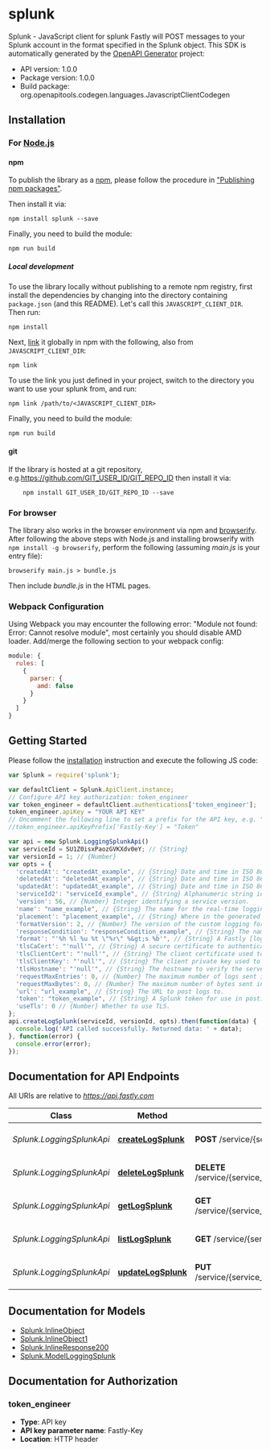 # splunk

Splunk - JavaScript client for splunk
Fastly will POST messages to your Splunk account in the format specified in the Splunk object.
This SDK is automatically generated by the [OpenAPI Generator](https://openapi-generator.tech) project:

- API version: 1.0.0
- Package version: 1.0.0
- Build package: org.openapitools.codegen.languages.JavascriptClientCodegen

## Installation

### For [Node.js](https://nodejs.org/)

#### npm

To publish the library as a [npm](https://www.npmjs.com/), please follow the procedure in ["Publishing npm packages"](https://docs.npmjs.com/getting-started/publishing-npm-packages).

Then install it via:

```shell
npm install splunk --save
```

Finally, you need to build the module:

```shell
npm run build
```

##### Local development

To use the library locally without publishing to a remote npm registry, first install the dependencies by changing into the directory containing `package.json` (and this README). Let's call this `JAVASCRIPT_CLIENT_DIR`. Then run:

```shell
npm install
```

Next, [link](https://docs.npmjs.com/cli/link) it globally in npm with the following, also from `JAVASCRIPT_CLIENT_DIR`:

```shell
npm link
```

To use the link you just defined in your project, switch to the directory you want to use your splunk from, and run:

```shell
npm link /path/to/<JAVASCRIPT_CLIENT_DIR>
```

Finally, you need to build the module:

```shell
npm run build
```

#### git

If the library is hosted at a git repository, e.g.https://github.com/GIT_USER_ID/GIT_REPO_ID
then install it via:

```shell
    npm install GIT_USER_ID/GIT_REPO_ID --save
```

### For browser

The library also works in the browser environment via npm and [browserify](http://browserify.org/). After following
the above steps with Node.js and installing browserify with `npm install -g browserify`,
perform the following (assuming *main.js* is your entry file):

```shell
browserify main.js > bundle.js
```

Then include *bundle.js* in the HTML pages.

### Webpack Configuration

Using Webpack you may encounter the following error: "Module not found: Error:
Cannot resolve module", most certainly you should disable AMD loader. Add/merge
the following section to your webpack config:

```javascript
module: {
  rules: [
    {
      parser: {
        amd: false
      }
    }
  ]
}
```

## Getting Started

Please follow the [installation](#installation) instruction and execute the following JS code:

```javascript
var Splunk = require('splunk');

var defaultClient = Splunk.ApiClient.instance;
// Configure API key authorization: token_engineer
var token_engineer = defaultClient.authentications['token_engineer'];
token_engineer.apiKey = "YOUR API KEY"
// Uncomment the following line to set a prefix for the API key, e.g. "Token" (defaults to null)
//token_engineer.apiKeyPrefix['Fastly-Key'] = "Token"

var api = new Splunk.LoggingSplunkApi()
var serviceId = SU1Z0isxPaozGVKXdv0eY; // {String} 
var versionId = 1; // {Number} 
var opts = {
  'createdAt': "createdAt_example", // {String} Date and time in ISO 8601 format.
  'deletedAt': "deletedAt_example", // {String} Date and time in ISO 8601 format.
  'updatedAt': "updatedAt_example", // {String} Date and time in ISO 8601 format.
  'serviceId2': "serviceId_example", // {String} Alphanumeric string identifying the service.
  'version': 56, // {Number} Integer identifying a service version.
  'name': "name_example", // {String} The name for the real-time logging configuration.
  'placement': "placement_example", // {String} Where in the generated VCL the logging call should be placed. If not set, endpoints with `format_version` of 2 are placed in `vcl_log` and those with `format_version` of 1 are placed in `vcl_deliver`. 
  'formatVersion': 2, // {Number} The version of the custom logging format used for the configured endpoint. The logging call gets placed by default in `vcl_log` if `format_version` is set to `2` and in `vcl_deliver` if `format_version` is set to `1`.  
  'responseCondition': "responseCondition_example", // {String} The name of an existing condition in the configured endpoint, or leave blank to always execute.
  'format': "'%h %l %u %t \"%r\" %&gt;s %b'", // {String} A Fastly [log format string](https://docs.fastly.com/en/guides/custom-log-formats).
  'tlsCaCert': "'null'", // {String} A secure certificate to authenticate a server with. Must be in PEM format.
  'tlsClientCert': "'null'", // {String} The client certificate used to make authenticated requests. Must be in PEM format.
  'tlsClientKey': "'null'", // {String} The client private key used to make authenticated requests. Must be in PEM format.
  'tlsHostname': "'null'", // {String} The hostname to verify the server's certificate. This should be one of the Subject Alternative Name (SAN) fields for the certificate. Common Names (CN) are not supported.
  'requestMaxEntries': 0, // {Number} The maximum number of logs sent in one request. Defaults `0` for unbounded.
  'requestMaxBytes': 0, // {Number} The maximum number of bytes sent in one request. Defaults `0` for unbounded.
  'url': "url_example", // {String} The URL to post logs to.
  'token': "token_example", // {String} A Splunk token for use in posting logs over HTTP to your collector.
  'useTls': 0 // {Number} Whether to use TLS.
};
api.createLogSplunk(serviceId, versionId, opts).then(function(data) {
  console.log('API called successfully. Returned data: ' + data);
}, function(error) {
  console.error(error);
});


```

## Documentation for API Endpoints

All URIs are relative to *https://api.fastly.com*

Class | Method | HTTP request | Description
------------ | ------------- | ------------- | -------------
*Splunk.LoggingSplunkApi* | [**createLogSplunk**](docs/LoggingSplunkApi.md#createLogSplunk) | **POST** /service/{service_id}/version/{version_id}/logging/splunk | Create a Splunk log endpoint
*Splunk.LoggingSplunkApi* | [**deleteLogSplunk**](docs/LoggingSplunkApi.md#deleteLogSplunk) | **DELETE** /service/{service_id}/version/{version_id}/logging/splunk/{logging_splunk_name} | Delete a Splunk log endpoint
*Splunk.LoggingSplunkApi* | [**getLogSplunk**](docs/LoggingSplunkApi.md#getLogSplunk) | **GET** /service/{service_id}/version/{version_id}/logging/splunk/{logging_splunk_name} | Get a Splunk log endpoint
*Splunk.LoggingSplunkApi* | [**listLogSplunk**](docs/LoggingSplunkApi.md#listLogSplunk) | **GET** /service/{service_id}/version/{version_id}/logging/splunk | List Splunk log endpoints
*Splunk.LoggingSplunkApi* | [**updateLogSplunk**](docs/LoggingSplunkApi.md#updateLogSplunk) | **PUT** /service/{service_id}/version/{version_id}/logging/splunk/{logging_splunk_name} | Update a Splunk log endpoint


## Documentation for Models

 - [Splunk.InlineObject](docs/InlineObject.md)
 - [Splunk.InlineObject1](docs/InlineObject1.md)
 - [Splunk.InlineResponse200](docs/InlineResponse200.md)
 - [Splunk.ModelLoggingSplunk](docs/ModelLoggingSplunk.md)


## Documentation for Authorization



### token_engineer


- **Type**: API key
- **API key parameter name**: Fastly-Key
- **Location**: HTTP header

